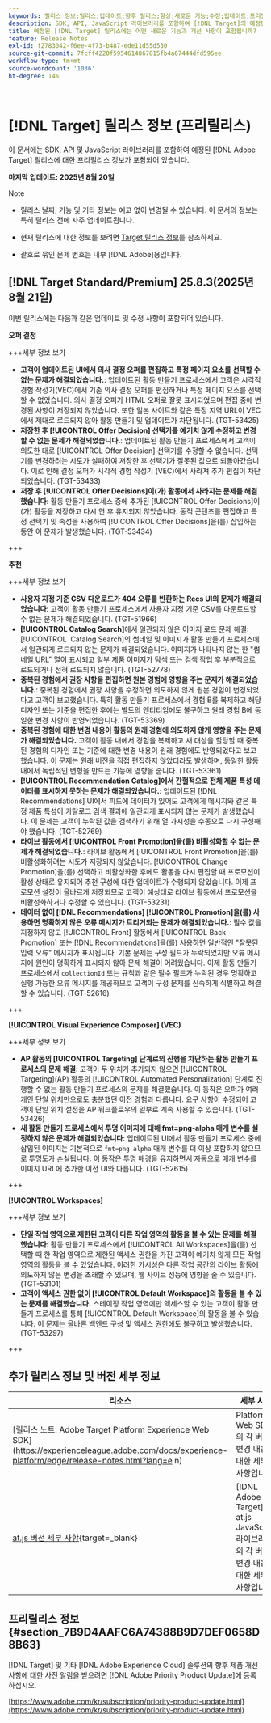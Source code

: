 ```yaml
---
keywords: 릴리스 정보;릴리스;업데이트;향후 릴리스;향상;새로운 기능;수정;업데이트;프리릴리스;조기 액세스
description: SDK, API, JavaScript 라이브러리를 포함하여 [!DNL Target]의 예정된 릴리스에 포함된 새로운 기능 및 개선, 수정 사항에 대해 알아봅니다.
title: 예정된 [!DNL Target] 릴리스에는 어떤 새로운 기능과 개선 사항이 포함됩니까?
feature: Release Notes
exl-id: f2783042-f6ee-4f73-b487-ede11d55d530
source-git-commit: 7fcff4220f5954614867815fb4a67444dfd595ee
workflow-type: tm+mt
source-wordcount: '1036'
ht-degree: 14%

---
```


# [!DNL Target] 릴리스 정보 (프리릴리스)

이 문서에는 SDK, API 및 JavaScript 라이브러리를 포함하여 예정된 [!DNL Adobe Target] 릴리스에 대한 프리릴리스 정보가 포함되어 있습니다.

**마지막 업데이트: 2025년 8월 20일**

>[!NOTE]
>
>* 릴리스 날짜, 기능 및 기타 정보는 예고 없이 변경될 수 있습니다. 이 문서의 정보는 특히 릴리스 전에 자주 업데이트됩니다.
>
>* 현재 릴리스에 대한 정보를 보려면 [Target 릴리스 정보](release-notes.md)를 참조하세요.
>
>* 괄호로 묶인 문제 번호는 내부 [!DNL Adobe]용입니다.

## [!DNL Target Standard/Premium] 25.8.3(2025년 8월 21일)

이번 릴리스에는 다음과 같은 업데이트 및 수정 사항이 포함되어 있습니다.

**오퍼 결정**

+++세부 정보 보기
* **고객이 업데이트된 UI에서 의사 결정 오퍼를 편집하고 특정 페이지 요소를 선택할 수 없는 문제가 해결되었습니다.**: 업데이트된 활동 만들기 프로세스에서 고객은 시각적 경험 작성기(VEC)에서 기존 의사 결정 오퍼를 편집하거나 특정 페이지 요소를 선택할 수 없었습니다. 의사 결정 오퍼가 HTML 오퍼로 잘못 표시되었으며 편집 중에 변경된 사항이 저장되지 않았습니다. 또한 일본 사이트와 같은 특정 지역 URL이 VEC에서 제대로 로드되지 않아 활동 만들기 및 업데이트가 차단됩니다. (TGT-53425)
* **저장한 후 [!UICONTROL Offer Decision] 선택기를 예기치 않게 수정하고 변경할 수 없는 문제가 해결되었습니다.**: 업데이트된 활동 만들기 프로세스에서 고객이 의도한 대로 [!UICONTROL Offer Decision] 선택기를 수정할 수 없습니다. 선택기를 변경하려는 시도가 실패하여 저장한 후 선택기가 잘못된 값으로 되돌아갔습니다. 이로 인해 결정 오퍼가 시각적 경험 작성기 (VEC)에서 사라져 추가 편집이 차단되었습니다. (TGT-53433)
* **저장 후 [!UICONTROL Offer Decisions]이(가) 활동에서 사라지는 문제를 해결했습니다**: 활동 만들기 프로세스 중에 추가된 [!UICONTROL Offer Decisions]이(가) 활동을 저장하고 다시 연 후 유지되지 않았습니다. 동적 콘텐츠를 편집하고 특정 선택기 및 속성을 사용하여 [!UICONTROL Offer Decisions]을(를) 삽입하는 동안 이 문제가 발생했습니다. (TGT-53434)

+++

**추천**

+++세부 정보 보기
* **사용자 지정 기준 CSV 다운로드가 404 오류를 반환하는 Recs UI의 문제가 해결되었습니다**: 고객이 활동 만들기 프로세스에서 사용자 지정 기준 CSV를 다운로드할 수 없는 문제가 해결되었습니다. (TGT-51966)
* **[!UICONTROL Catalog Search]**&#x200B;에서 일관되지 않은 이미지 로드 문제 해결: [!UICONTROL &#x200B; Catalog Search]의 썸네일 및 이미지가 활동 만들기 프로세스에서 일관되게 로드되지 않는 문제가 해결되었습니다. 이미지가 나타나지 않는 한 &quot;썸네일 URL&quot; 열이 표시되고 일부 제품 이미지가 탐색 또는 검색 작업 후 부분적으로 로드되거나 전혀 로드되지 않습니다. (TGT-52778)
* **중복된 경험에서 권장 사항을 편집하면 원본 경험에 영향을 주는 문제가 해결되었습니다.**: 중복된 경험에서 권장 사항을 수정하면 의도하지 않게 원본 경험이 변경되었다고 고객이 보고했습니다. 특히 활동 만들기 프로세스에서 경험 B를 복제하고 해당 디자인 또는 기준을 편집한 후에는 별도의 엔티티임에도 불구하고 원래 경험 B에 동일한 변경 사항이 반영되었습니다. (TGT-53369)
* **중복된 경험에 대한 변경 내용이 활동의 원래 경험에 의도하지 않게 영향을 주는 문제가 해결되었습니다.** 고객이 활동 내에서 경험을 복제하고 새 대상을 할당할 때 중복된 경험의 디자인 또는 기준에 대한 변경 내용이 원래 경험에도 반영되었다고 보고했습니다. 이 문제는 원래 버전을 직접 편집하지 않았더라도 발생하며, 동일한 활동 내에서 독립적인 변형을 만드는 기능에 영향을 줍니다. (TGT-53361)
* **[!UICONTROL Recommendation Catalog]에서 간헐적으로 전체 제품 특성 데이터를 표시하지 못하는 문제가 해결되었습니다.**: 업데이트된 [!DNL Recommendations] UI에서 피드에 데이터가 있어도 고객에게 메시지와 같은 특정 제품 특성이 카탈로그 검색 결과에 일관되게 표시되지 않는 문제가 발생했습니다. 이 문제는 고객이 누락된 값을 검색하기 위해 열 가시성을 수동으로 다시 구성해야 했습니다. (TGT-52769)
* **라이브 활동에서 [!UICONTROL Front Promotion]을(를) 비활성화할 수 없는 문제가 해결되었습니다.**: 라이브 활동에서 [!UICONTROL Front Promotion]을(를) 비활성화하려는 시도가 저장되지 않았습니다. [!UICONTROL Change Promotion]을(를) 선택하고 비활성화한 후에도 활동을 다시 편집할 때 프로모션이 활성 상태로 유지되어 추천 구성에 대한 업데이트가 수행되지 않았습니다. 이제 프로모션 설정이 올바르게 저장되므로 고객이 예상대로 라이브 활동에서 프로모션을 비활성화하거나 수정할 수 있습니다. (TGT-53231)
* **데이터 없이 [!DNL Recommendations] [!UICONTROL Promotion]을(를) 사용하면 명확하지 않은 오류 메시지가 트리거되는 문제가 해결되었습니다.**: 필수 값을 지정하지 않고 [!UICONTROL Front] 활동에서 [!UICONTROL Back Promotion] 또는 [!DNL Recommendations]을(를) 사용하면 일반적인 &quot;잘못된 입력 오류&quot; 메시지가 표시됩니다. 기본 문제는 구성 필드가 누락되었지만 오류 메시지에 원인이 명확하게 표시되지 않아 문제 해결이 어려웠습니다. 이제 활동 만들기 프로세스에서 `collectionId` 또는 규칙과 같은 필수 필드가 누락된 경우 명확하고 실행 가능한 오류 메시지를 제공하므로 고객이 구성 문제를 신속하게 식별하고 해결할 수 있습니다. (TGT-52616)

+++

**[!UICONTROL Visual Experience Composer] (VEC)**

+++세부 정보 보기
* **AP 활동의 [!UICONTROL Targeting] 단계로의 진행을 차단하는 활동 만들기 프로세스의 문제 해결**: 고객이 두 위치가 추가되지 않으면 [!UICONTROL Targeting]&#x200B;(AP) 활동의 [!UICONTROL Automated Personalization] 단계로 진행할 수 없는 활동 만들기 프로세스의 문제를 해결했습니다. 이 동작은 오퍼가 여러 개인 단일 위치만으로도 충분했던 이전 경험과 다릅니다. 요구 사항이 수정되어 고객이 단일 위치 설정을 AP 워크플로우의 일부로 계속 사용할 수 있습니다. (TGT-53426)
* **새 활동 만들기 프로세스에서 투명 이미지에 대해 fmt=png-alpha 매개 변수를 설정하지 않은 문제가 해결되었습니다**: 업데이트된 UI에서 활동 만들기 프로세스 중에 삽입된 이미지는 기본적으로 `fmt=png-alpha` 매개 변수를 더 이상 포함하지 않으므로 투명도가 손실됩니다. 이 동작은 투명 배경을 유지하면서 자동으로 매개 변수를 이미지 URL에 추가한 이전 UI와 다릅니다. (TGT-52615)

+++

**[!UICONTROL Workspaces]**

+++세부 정보 보기
* **단일 작업 영역으로 제한된 고객이 다른 작업 영역의 활동을 볼 수 있는 문제를 해결했습니다**: 활동 만들기 프로세스에서 [!UICONTROL All Workspaces]을(를) 선택할 때 한 작업 영역으로 제한된 액세스 권한을 가진 고객이 예기치 않게 모든 작업 영역의 활동을 볼 수 있었습니다. 이러한 가시성은 다른 작업 공간의 라이브 활동에 의도하지 않은 변경을 초래할 수 있으며, 웹 사이트 성능에 영향을 줄 수 있습니다. (TGT-53101)
* **고객이 액세스 권한 없이 [!UICONTROL Default Workspace]의 활동을 볼 수 있는 문제를 해결했습니다.** 스테이징 작업 영역에만 액세스할 수 있는 고객이 활동 만들기 프로세스를 통해 [!UICONTROL Default Workspace]의 활동을 볼 수 있습니다. 이 문제는 올바른 백엔드 구성 및 액세스 권한에도 불구하고 발생했습니다. (TGT-53297)

+++

## 추가 릴리스 정보 및 버전 세부 정보

| 리소스 | 세부 사항 |
|--- |--- |
| [릴리스 노트: Adobe Target Platform Experience Web SDK]&#x200B;(https://experienceleague.adobe.com/docs/experience-platform/edge/release-notes.html?lang=e n) | Platform Web SDK의 각 버전 변경 내용에 대한 세부 사항입니다. |
| [at.js 버전 세부 사항](https://experienceleague.adobe.com/docs/target-dev/developer/client-side/at-js-implementation/target-atjs-versions.html?lang=ko){target=_blank} | [!DNL Adobe Target] at.js JavaScript 라이브러리의 각 버전 변경 내용에 대한 세부 사항입니다. |

## 프리릴리스 정보 {#section_7B9D4AAFC6A74388B9D7DEF0658D8B63}

[!DNL Target] 및 기타 [!DNL Adobe Experience Cloud] 솔루션의 향후 제품 개선 사항에 대한 사전 알림을 받으려면 [!DNL Adobe Priority Product Update]에 등록하십시오.

[https://www.adobe.com/kr/subscription/priority-product-update.html](https://www.adobe.com/kr/subscription/priority-product-update.html)
